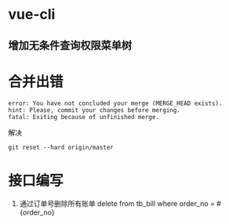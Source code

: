 # vue-cli
## 增加无条件查询权限菜单树
# 合并出错
```$xslt
error: You have not concluded your merge (MERGE_HEAD exists).
hint: Please, commit your changes before merging.
fatal: Exiting because of unfinished merge.
```
解决
```$xslt
git reset --hard origin/master
```
# 接口编写
1. 通过订单号删除所有账单
delete from tb_bill where order_no = #{order_no}